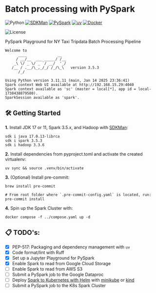 # Batch processing with PySpark

![Python](https://img.shields.io/badge/Python-3.11-4B8BBE.svg?style=flat&logo=python&logoColor=FFD43B&labelColor=306998)
[![SDKMan](https://img.shields.io/badge/SDKMan-1076C6?style=flat&logo=openjdk&logoColor=FFFFFF&labelColor=1076C6)](https://sdkman.io/)
[![PySpark](https://img.shields.io/badge/PySpark-3.5-262A38?style=flat-square&logo=apachespark&logoColor=E36B22&labelColor=262A38)](https://spark.apache.org/docs/latest/api/python/user_guide)
[![uv](https://img.shields.io/badge/astral/uv-261230?style=flat&logo=uv&logoColor=DE5FE9&labelColor=261230)](https://docs.astral.sh/uv/getting-started/installation/)
[![Docker](https://img.shields.io/badge/Docker-329DEE?style=flat&logo=docker&logoColor=white&labelColor=329DEE)](https://docs.docker.com/get-docker/)

![License](https://img.shields.io/badge/license-CC--BY--SA--4.0-31393F?style=flat&logo=creativecommons&logoColor=black&labelColor=white)

PySpark Playground for NY Taxi Tripdata Batch Processing Pipeline

```
Welcome to
      ____              __
     / __/__  ___ _____/ /__
    _\ \/ _ \/ _ `/ __/  '_/
   /__ / .__/\_,_/_/ /_/\_\   version 3.5.3
      /_/

Using Python version 3.11.11 (main, Jan 14 2025 23:36:41)
Spark context Web UI available at http://192.168.15.29:4040
Spark context available as 'sc' (master = local[*], app id = local-1738438879580).
SparkSession available as 'spark'.
```


## 🛠️ Getting Started

**1.** Install JDK 17 or 11, Spark 3.5.x, and Hadoop with [SDKMan](https://sdkman.io/):
```shell
sdk i java 17.0.13-librca
sdk i spark 3.5.3
sdk i hadoop 3.3.6
```

**2.** Install dependencies from pyproject.toml and activate the created virtualenv:
```shell
uv sync && source .venv/bin/activate
```

**3.** (Optional) Install pre-commit:
```shell
brew install pre-commit

# From root folder where `.pre-commit-config.yaml` is located, run:
pre-commit install
```

**4.** Spin up the Spark Cluster with:
```shell
docker compose -f ../compose.yaml up -d
```

## 📋 TODO's:
- [x] PEP-517: Packaging and dependency management with `uv`
- [x] Code format/lint with Ruff
- [X] Set up a Jupyter Playground for PySpark
- [X] Enable Spark to read from Google Cloud Storage
- [ ] Enable Spark to read from AWS S3
- [ ] Submit a PySpark job to the Google Dataproc
- [ ] Deploy [Spark to Kubernetes with Helm](https://github.com/GoogleCloudPlatform/spark-on-k8s-operator) with [minikube](https://minikube.sigs.k8s.io/docs/start/) or [kind](https://kind.sigs.k8s.io/)
- [ ] Submit a PySpark job to the K8s Spark Cluster
